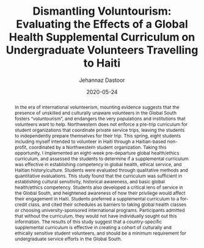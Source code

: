 ---
# Presentation Metadata
title: "Dismantling Voluntourism: Evaluating the Effects of a Global Health Supplemental Curriculum on Undergraduate Volunteers Travelling to Haiti"
date: 2020-05-24
author: "Jehannaz Dastoor"
college: "Weinberg College of Arts and Sciences"
subject: "Social Sciences"
doi: "10.21985/n2-fe0f-kp78"
major: "Anthropology"
senior_thesis: no
our_funding: yes
faculty_advisor: "Peter Locke"
abstract: "In the era of international volunteerism, mounting evidence suggests that the presence of unskilled and culturally unaware volunteers in the Global South fosters “voluntourism”, and endangers the very populations and institutions that volunteers want to help. Northwestern does not enforce a pre-trip curriculum for student organizations that coordinate private service trips, leaving the students to independently prepare themselves for their trip. This spring, eight students including myself intended to volunteer in Haiti through a Haitian-based non-profit, coordinated by a Northwestern student organization. Taking this opportunity, I implemented an eight-week pre-departure global health/ethics curriculum, and assessed the students to determine if a supplemental curriculum was effective in establishing competency in global health, ethical service, and Haitian history/culture. Students were evaluated through qualitative methods and quantitative evaluations. This study found that the curriculum was sufficient in establishing cultural sensitivity, historical awareness, and basic global health/ethics competency. Students also developed a critical lens of service in the Global South, and heightened awareness of how their privilege would affect their engagement in Haiti. Students preferred a supplemental curriculum to a for-credit class, and cited their schedules as barriers to taking global health classes or choosing university-sponsored international programs. Participants admitted that without the curriculum, they would not have individually sought out this information. The results of this study suggest that a country-specific supplemental curriculum is effective in creating a cohort of culturally and ethically sensitive student volunteers, and should be a minimum requirement for undergraduate service efforts in the Global South."

# scribd embed
scribd_src: https://www.scribd.com/embeds/464874201/content?start_page=1&view_mode=slideshow&access_key=key-kt3DBRfbRZnXF0dDqBVX
scribd_id:
---